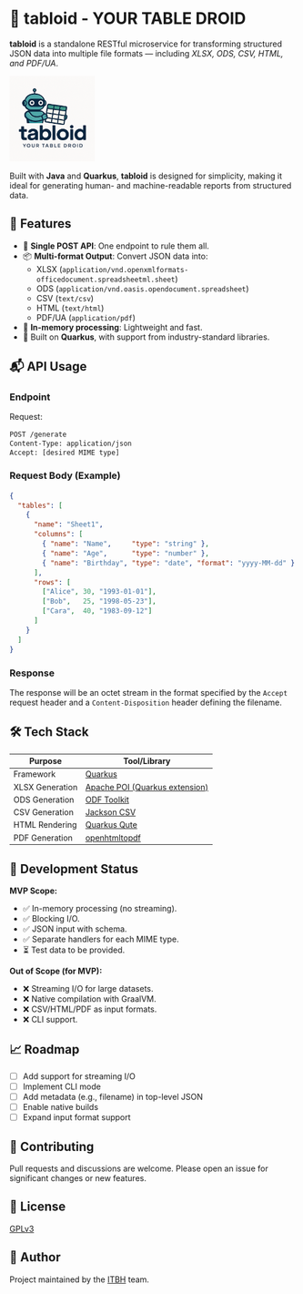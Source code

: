 # 📄 tabloid - YOUR TABLE DROID

**tabloid** is a standalone RESTful microservice for transforming structured JSON data into multiple file formats — including *XLSX, ODS, CSV, HTML, and PDF/UA*.

<img src="tabloid.png" style="width: 150px"> 

Built with **Java** and **Quarkus**, **tabloid** is designed for simplicity, making it ideal for generating human- and machine-readable reports from structured data.

## 🚀 Features

- 🔁 **Single POST API**: One endpoint to rule them all.
- 📦 **Multi-format Output**: Convert JSON data into:
  - XLSX (`application/vnd.openxmlformats-officedocument.spreadsheetml.sheet`)
  - ODS (`application/vnd.oasis.opendocument.spreadsheet`)
  - CSV (`text/csv`)
  - HTML (`text/html`)
  - PDF/UA (`application/pdf`)
- 🧠 **In-memory processing**: Lightweight and fast.
- 🧱 Built on **Quarkus**, with support from industry-standard libraries.

## 📬 API Usage

### Endpoint

Request:

```
POST /generate
Content-Type: application/json
Accept: [desired MIME type]
```

### Request Body (Example)

```json
{
  "tables": [
    {
      "name": "Sheet1",
      "columns": [
        { "name": "Name",     "type": "string" },
        { "name": "Age",      "type": "number" },
        { "name": "Birthday", "type": "date", "format": "yyyy-MM-dd" }
      ],
      "rows": [
        ["Alice", 30, "1993-01-01"],
        ["Bob",   25, "1998-05-23"],
        ["Cara",  40, "1983-09-12"]
      ]
    }
  ]
}
```

### Response

The response will be an octet stream in the format specified by the `Accept` request header and a `Content-Disposition` header defining the filename.

## 🛠️ Tech Stack

| Purpose              | Tool/Library                            |
|-|-|
| Framework            | [Quarkus](https://quarkus.io)            |
| XLSX Generation      | [Apache POI (Quarkus extension)](https://quarkus.io/extensions/io.quarkiverse.poi/quarkus-poi/) |
| ODS Generation       | [ODF Toolkit](https://odftoolkit.org/)   |
| CSV Generation       | [Jackson CSV](https://github.com/FasterXML/jackson-dataformats-text) |
| HTML Rendering       | [Quarkus Qute](https://quarkus.io/guides/qute) |
| PDF Generation       | [openhtmltopdf](https://github.com/openhtmltopdf/openhtmltopdf) |

## 🧪 Development Status

**MVP Scope:**

- ✅ In-memory processing (no streaming).
- ✅ Blocking I/O.
- ✅ JSON input with schema.
- ✅ Separate handlers for each MIME type.
- ⏳ Test data to be provided.

**Out of Scope (for MVP):**

- ❌ Streaming I/O for large datasets.
- ❌ Native compilation with GraalVM.
- ❌ CSV/HTML/PDF as input formats.
- ❌ CLI support.

## 📈 Roadmap

- [ ] Add support for streaming I/O
- [ ] Implement CLI mode
- [ ] Add metadata (e.g., filename) in top-level JSON
- [ ] Enable native builds
- [ ] Expand input format support

## 🤝 Contributing

Pull requests and discussions are welcome. Please open an issue for significant changes or new features.

## 📝 License

[GPLv3](LICENSE)

## 👤 Author

Project maintained by the [ITBH](https://github.com/itbh-at) team.
